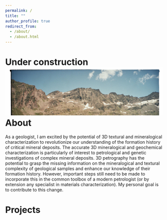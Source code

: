 ```yaml
---
permalink: /
title: ""
author_profile: true
redirect_from: 
  - /about/
  - /about.html
---
```


Under construction 
<img src='/images/banner.jpeg'>
About
======
As a geologist, I am excited by the potential of 3D textural and mineralogical characterization to revolutionize our understanding of the formation history of critical mineral deposits. The accurate 3D
mineralogical and geochemical characterization is particularly of interest to petrological and genetic investigations of complex mineral deposits. 3D petrography has the potential to grasp the missing information on the mineralogical and textural complexity of geological samples and enhance our knowledge of their formation history. However, important steps still need to be made to incorporate this in the common toolbox of a modern petrologist (or by extension any specialist in materials characterization). My personal goal is to contribute to this change.

Projects
======
